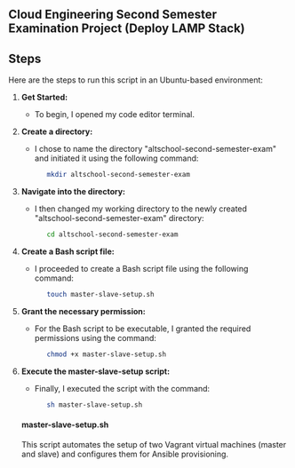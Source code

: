 <h2>Cloud Engineering Second Semester Examination Project (Deploy LAMP Stack)</h2>

<h2>Steps</h2>

Here are the steps to run this script in an Ubuntu-based environment:

1. **Get Started:** 
   - To begin, I opened my code editor terminal.
     
2. **Create a directory:** <br>
   - I chose to name the directory "altschool-second-semester-exam" and initiated it using the following command:
      ```bash
         mkdir altschool-second-semester-exam

3. **Navigate into the directory:**
   - I then changed my working directory to the newly created "altschool-second-semester-exam" directory:
      ```bash
         cd altschool-second-semester-exam
      
4. **Create a Bash script file:**
   - I proceeded to create a Bash script file using the following command:
      ```bash
         touch master-slave-setup.sh

5. **Grant the necessary permission:**
   - For the Bash script to be executable, I granted the required permissions using the command:
      ```bash
         chmod +x master-slave-setup.sh

6. **Execute the master-slave-setup script:**
   - Finally, I executed the script with the command:
      ```bash
         sh master-slave-setup.sh

   #### master-slave-setup.sh
   This script automates the setup of two Vagrant virtual machines (master and slave) and configures them for Ansible provisioning.
